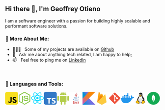## Hi there 👋, I'm Geoffrey Otieno

I am a software engineer with a passion for building highly scalable and performant software solutions.
<!-- I am a passionate Software Engineer who easily adapts to different hats. I love exploring new tech stack 💻 and leveraging them to build cool stuffs 🛠️.   -->
<!-- I am also an open-source enthusiast and maintainer. i learned a lot from the open-source community and i love how collaboration and knowledge sharing happened through open-source. -->
<!-- <br/> -->
  
### 🧐 More About Me:

- 👨🏻‍💻 &nbsp; Some of my projects are available on [Github](https://github.com/otienogeoffrey812?tab=repositories)
- 💬 &nbsp; Ask me about anything tech related, I am happy to help;
- 📫 &nbsp; Feel free to ping me on [LinkedIn](https://www.linkedin.com/in/geoffrey-otieno-a507291b4/)
<!-- - 💼 &nbsp; any freelance work? do reach, [email](mailto:otienogeoffrey812@gmail.com) :) -->

<br>

### 🔨 Languages and Tools:
<a href="https://developer.mozilla.org/en-US/docs/Web/JavaScript" target="_blank"> <img align="left" alt="JavaScript" height ="42px"  src="https://github.com/otienogeoffrey812/otienogeoffrey812/blob/master/language_and_tools_icons/javascript.svg"> </a>

<a href="https://nodejs.org" target="_blank"><img align="left" alt="Node.js" height ="42px" src="https://github.com/otienogeoffrey812/otienogeoffrey812/blob/master/language_and_tools_icons/node.svg"></a>

<a href="https://reactjs.org/" target="_blank"> <img align="left" alt="React" height ="42px" src="https://github.com/otienogeoffrey812/otienogeoffrey812/blob/master/language_and_tools_icons/react.svg"></a>

<a href="https://www.typescriptlang.org/" target="_blank"><img align="left" alt="Typescirpt" height ="42px" src="https://github.com/otienogeoffrey812/otienogeoffrey812/blob/master/language_and_tools_icons/typescript.svg"></a>

<a href="https://developer.android.com" target="_blank"> <img align="left" alt="Android" height ="42px" src="https://github.com/otienogeoffrey812/otienogeoffrey812/blob/master/language_and_tools_icons/android.svg"> </a>

<a href="https://www.java.com" target="_blank"><img align="left" alt="Java" height ="42px" src="https://github.com/otienogeoffrey812/otienogeoffrey812/blob/master/language_and_tools_icons/java.svg"></a>

<a href="https://kotlinlang.org" target="_blank"><img align="left" alt="Kotlin" height ="42px" src="https://github.com/otienogeoffrey812/otienogeoffrey812/blob/master/language_and_tools_icons/kotlin.svg"></a>

<a href="https://firebase.google.com/" target="_blank"> <img align="left" src="https://github.com/otienogeoffrey812/otienogeoffrey812/blob/master/language_and_tools_icons/firebase.svg" alt="firebase" height ="42px"/> </a>

<a href="https://git-scm.com/" target="_blank"> <img src="https://github.com/otienogeoffrey812/otienogeoffrey812/blob/master/language_and_tools_icons/git-scm.svg" align="left" alt="git" height='42px'/> </a>

<a href="https://www.docker.com" target="_blank"> <img src="https://github.com/otienogeoffrey812/otienogeoffrey812/blob/master/language_and_tools_icons/docker.svg" align="left" alt="git" height='42px'/> </a>

<a href="https://www.linux.org" target="_blank"> <img src="https://github.com/otienogeoffrey812/otienogeoffrey812/blob/master/language_and_tools_icons/linux.svg" align="left" alt="git" height='42px'/> </a>

<a href="https://www.mongodb.com" target="_blank"> <img src="https://github.com/otienogeoffrey812/otienogeoffrey812/blob/master/language_and_tools_icons/mongo.svg" align="left" alt="git" height='42px'/> </a>

<br>
<br>

<!-- ### 📊 Github Stats
<a href='https://github.com/otienogeoffrey812/github-stats-transparent'>
  
![Stats Overview](https://raw.githubusercontent.com/otienogeoffrey812/github-stats-transparent/output/generated/overview.svg) -->
<!-- ![Most Used Languages](https://raw.githubusercontent.com/otienogeoffrey812/github-stats-transparent/output/generated/languages.svg) -->
</a>

<br>